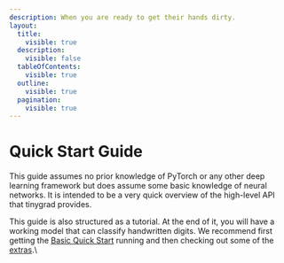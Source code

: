 ```yaml
---
description: When you are ready to get their hands dirty.
layout:
  title:
    visible: true
  description:
    visible: false
  tableOfContents:
    visible: true
  outline:
    visible: true
  pagination:
    visible: true
---
```


# Quick Start Guide

This guide assumes no prior knowledge of PyTorch or any other deep learning framework but does assume some basic knowledge of neural networks. It is intended to be a very quick overview of the high-level API that tinygrad provides.

This guide is also structured as a tutorial. At the end of it, you will have a working model that can classify handwritten digits. We recommend first getting the [Basic Quick Start](basic\_quickstart.md) running and then checking out some of the [extras](extras.md).\
